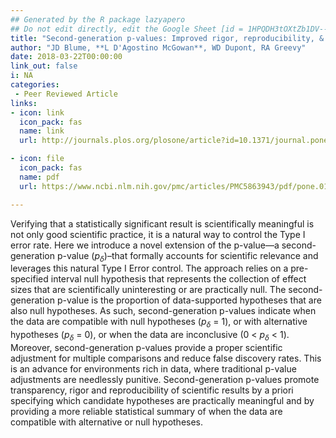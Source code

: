 ```yaml
---
## Generated by the R package lazyapero
## Do not edit directly, edit the Google Sheet [id = 1HPQDH3tOXtZb1DV--8wR9CKAzUz5aywWc2vM3OQ5SrU]
title: "Second-generation p-values: Improved rigor, reproducibility, & transparency in statistical analyses"
author: "JD Blume, **L D'Agostino McGowan**, WD Dupont, RA Greevy"
date: 2018-03-22T00:00:00
link_out: false
i: NA
categories:
 - Peer Reviewed Article
links:
- icon: link
  icon_pack: fas
  name: link
  url: http://journals.plos.org/plosone/article?id=10.1371/journal.pone.0188299

- icon: file
  icon_pack: fas
  name: pdf
  url: https://www.ncbi.nlm.nih.gov/pmc/articles/PMC5863943/pdf/pone.0188299.pdf

---
```


Verifying that a statistically significant result is scientifically meaningful is not only good scientific practice, it is a natural way to control the Type I error rate. Here we introduce a novel extension of the p-value—a second-generation p-value ($p_δ$)–that formally accounts for scientific relevance and leverages this natural Type I Error control. The approach relies on a pre-specified interval null hypothesis that represents the collection of effect sizes that are scientifically uninteresting or are practically null. The second-generation p-value is the proportion of data-supported hypotheses that are also null hypotheses. As such, second-generation p-values indicate when the data are compatible with null hypotheses ($p_δ$ = 1), or with alternative hypotheses ($p_δ$ = 0), or when the data are inconclusive (0 < $p_δ$ < 1). Moreover, second-generation p-values provide a proper scientific adjustment for multiple comparisons and reduce false discovery rates. This is an advance for environments rich in data, where traditional p-value adjustments are needlessly punitive. Second-generation p-values promote transparency, rigor and reproducibility of scientific results by a priori specifying which candidate hypotheses are practically meaningful and by providing a more reliable statistical summary of when the data are compatible with alternative or null hypotheses.

